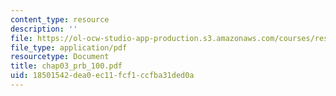 ```yaml
---
content_type: resource
description: ''
file: https://ol-ocw-studio-app-production.s3.amazonaws.com/courses/res-6-001-continuum-electromechanics-spring-2009/18501542dea0ec11fcf1ccfba31ded0a_chap03_prb_100.pdf
file_type: application/pdf
resourcetype: Document
title: chap03_prb_100.pdf
uid: 18501542-dea0-ec11-fcf1-ccfba31ded0a
---
```

